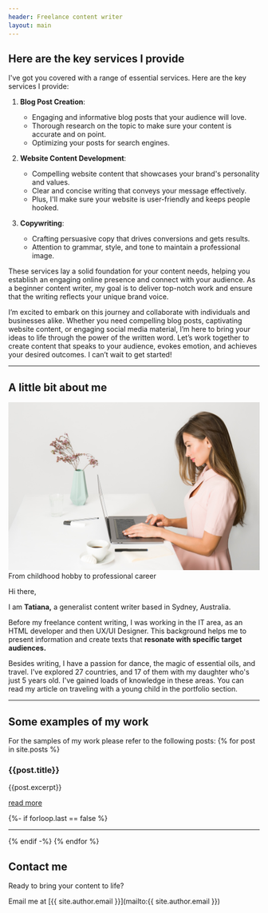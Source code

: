 ```yaml
---
header: Freelance content writer
layout: main
---
```


## Here are the key services I provide
I've got you covered with a range of essential services. Here are the key services I provide:


1. __Blog Post Creation__:
    - Engaging and informative blog posts that your audience will love.
    - Thorough research on the topic to make sure your content is accurate and on point.
    - Optimizing your posts for search engines.


2. __Website Content Development__:
    - Compelling website content that showcases your brand's personality and values.
    - Clear and concise writing that conveys your message effectively.
    - Plus, I'll make sure your website is user-friendly and keeps people hooked.


3. __Copywriting__:
    - Crafting persuasive copy that drives conversions and gets results.
    - Attention to grammar, style, and tone to maintain a professional image.


These services lay a solid foundation for your content needs, helping you establish an engaging online presence and connect with your audience. As a beginner content writer, my goal is to deliver top-notch work and ensure that the writing reflects your unique brand voice.

I’m excited to embark on this journey and collaborate with individuals and businesses alike. Whether you need compelling blog posts, captivating website content, or engaging social media material, I’m here to bring your ideas to life through the power of the written word. Let’s work together to create content that speaks to your audience, evokes emotion, and achieves your desired outcomes. I can’t wait to get started!


____



## A little bit about me

![Tatiana](./assets/photo.jpg)
From childhood hobby to professional career

Hi there,

I am __Tatiana,__ a generalist content writer based in Sydney, Australia.

Before my freelance content writing, I was working in the IT area, as an HTML developer and then UX/UI Designer. This background helps me to present information and create texts that __resonate with specific target audiences.__

Besides writing, I have a passion for dance, the magic of essential oils, and travel. I've explored 27 countries, and 17 of them with my daughter who's just 5 years old. I've gained loads of knowledge in these areas. You can read my article on traveling with a young child in the portfolio section.

____


## Some examples of my work
For the samples of my work please refer to the following posts:
{% for post in site.posts %}

### {{post.title}}

{{post.excerpt}}

[read more]({{post.url}})

{%- if forloop.last == false %}

---

{% endif -%}
{% endfor %}

## Contact me
Ready to bring your content to life?

Email me at [{{ site.author.email }}](mailto:{{ site.author.email }})